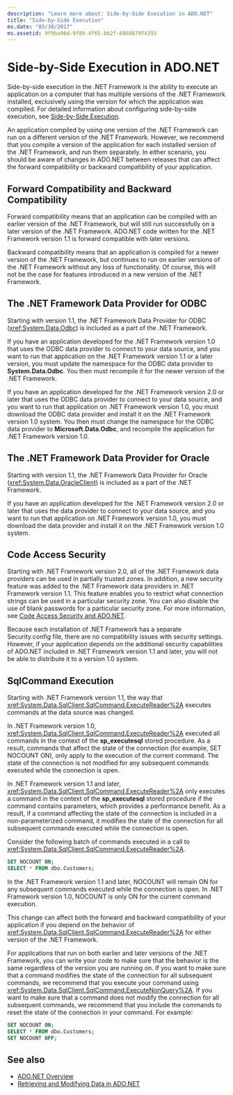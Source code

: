 ```yaml
---
description: "Learn more about: Side-by-Side Execution in ADO.NET"
title: "Side-by-Side Execution"
ms.date: "03/30/2017"
ms.assetid: 9f9ba96d-9f89-4f65-bb2f-6860879f4393
---
```

# Side-by-Side Execution in ADO.NET

Side-by-side execution in the .NET Framework is the ability to execute an application on a computer that has multiple versions of the .NET Framework installed, exclusively using the version for which the application was compiled. For detailed information about configuring side-by-side execution, see [Side-by-Side Execution](../../deployment/side-by-side-execution.md).  
  
 An application compiled by using one version of the .NET Framework can run on a different version of the .NET Framework. However, we recommend that you compile a version of the application for each installed version of the .NET Framework, and run them separately. In either scenario, you should be aware of changes in ADO.NET between releases that can affect the forward compatibility or backward compatibility of your application.  
  
## Forward Compatibility and Backward Compatibility  

 Forward compatibility means that an application can be compiled with an earlier version of the .NET Framework, but will still run successfully on a later version of the .NET Framework. ADO.NET code written for the .NET Framework version 1.1 is forward compatible with later versions.  
  
 Backward compatibility means that an application is compiled for a newer version of the .NET Framework, but continues to run on earlier versions of the .NET Framework without any loss of functionality. Of course, this will not be the case for features introduced in a new version of the .NET Framework.  
  
## The .NET Framework Data Provider for ODBC  

 Starting with version 1.1, the .NET Framework Data Provider for ODBC (<xref:System.Data.Odbc>) is included as a part of the .NET Framework.
  
 If you have an application developed for the .NET Framework version 1.0 that uses the ODBC data provider to connect to your data source, and you want to run that application on the .NET Framework version 1.1 or a later version, you must update the namespace for the ODBC data provider to **System.Data.Odbc**. You then must recompile it for the newer version of the .NET Framework.  
  
 If you have an application developed for the .NET Framework version 2.0 or later that uses the ODBC data provider to connect to your data source, and you want to run that application on .NET Framework version 1.0, you must download the ODBC data provider and install it on the .NET Framework version 1.0 system. You then must change the namespace for the ODBC data provider to **Microsoft.Data.Odbc**, and recompile the application for .NET Framework version 1.0.  
  
## The .NET Framework Data Provider for Oracle  

 Starting with version 1.1, the .NET Framework Data Provider for Oracle (<xref:System.Data.OracleClient>) is included as a part of the .NET Framework.
  
 If you have an application developed for the .NET Framework version 2.0 or later that uses the data provider to connect to your data source, and you want to run that application on .NET Framework version 1.0, you must download the data provider and install it on the .NET Framework version 1.0 system.  
  
## Code Access Security
  
 Starting with .NET Framework version 2.0, all of the .NET Framework data providers can be used in partially trusted zones. In addition, a new security feature was added to the .NET Framework data providers in .NET Framework version 1.1. This feature enables you to restrict what connection strings can be used in a particular security zone. You can also disable the use of blank passwords for a particular security zone. For more information, see [Code Access Security and ADO.NET](code-access-security.md).  
  
 Because each installation of .NET Framework has a separate Security.config file, there are no compatibility issues with security settings. However, if your application depends on the additional security capabilities of ADO.NET included in .NET Framework version 1.1 and later, you will not be able to distribute it to a version 1.0 system.  
  
## SqlCommand Execution  

 Starting with .NET Framework version 1.1, the way that <xref:System.Data.SqlClient.SqlCommand.ExecuteReader%2A> executes commands at the data source was changed.  
  
 In .NET Framework version 1.0, <xref:System.Data.SqlClient.SqlCommand.ExecuteReader%2A> executed all commands in the context of the **sp_executesql** stored procedure. As a result, commands that affect the state of the connection (for example, SET NOCOUNT ON), only apply to the execution of the current command. The state of the connection is not modified for any subsequent commands executed while the connection is open.  
  
 In .NET Framework version 1.1 and later, <xref:System.Data.SqlClient.SqlCommand.ExecuteReader%2A> only executes a command in the context of the **sp_executesql** stored procedure if the command contains parameters, which provides a performance benefit. As a result, if a command affecting the state of the connection is included in a non-parameterized command, it modifies the state of the connection for all subsequent commands executed while the connection is open.  
  
 Consider the following batch of commands executed in a call to <xref:System.Data.SqlClient.SqlCommand.ExecuteReader%2A>.  
  
```sql
SET NOCOUNT ON;  
SELECT * FROM dbo.Customers;  
```  
  
 In the .NET Framework version 1.1 and later, NOCOUNT will remain ON for any subsequent commands executed while the connection is open. In .NET Framework version 1.0, NOCOUNT is only ON for the current command execution.  
  
 This change can affect both the forward and backward compatibility of your application if you depend on the behavior of <xref:System.Data.SqlClient.SqlCommand.ExecuteReader%2A> for either version of the .NET Framework.  
  
 For applications that run on both earlier and later versions of the .NET Framework, you can write your code to make sure that the behavior is the same regardless of the version you are running on. If you want to make sure that a command modifies the state of the connection for all subsequent commands, we recommend that you execute your command using <xref:System.Data.SqlClient.SqlCommand.ExecuteNonQuery%2A>. If you want to make sure that a command does not modify the connection for all subsequent commands, we recommend that you include the commands to reset the state of the connection in your command. For example:  
  
```sql
SET NOCOUNT ON;  
SELECT * FROM dbo.Customers;  
SET NOCOUNT OFF;  
```  
  
## See also

- [ADO.NET Overview](ado-net-overview.md)
- [Retrieving and Modifying Data in ADO.NET](retrieving-and-modifying-data.md)
